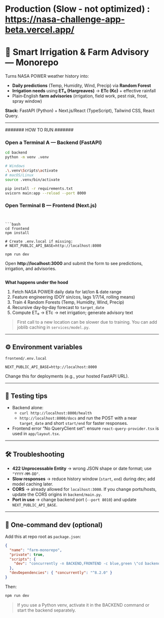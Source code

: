 # Production (Slow - not optimized) : https://nasa-challenge-app-beta.vercel.app/

# 🌾 Smart Irrigation & Farm Advisory — Monorepo



Turns NASA POWER weather history into:
- **Daily predictions** (Temp, Humidity, Wind, Precip) via **Random Forest**
- **Irrigation needs** using **ET₀ (Hargreaves)** → **ETc (Kc)** + effective rainfall
- Plain‑English **farm advisories** (irrigation, field work, pest risk, frost, spray window)

**Stack:** FastAPI (Python) + Next.js/React (TypeScript), Tailwind CSS, React Query.

---

#######   HOW TO RUN   #######

### Open a Terminal A — Backend (FastAPI)

```bash
cd backend
python -m venv .venv

# Windows
.\.venv\Scripts\activate
# macOS/Linux
source .venv/bin/activate

pip install -r requirements.txt
uvicorn main:app --reload --port 8000
```

### Open Terminal B — Frontend (Next.js)
```


```bash
cd frontend
npm install

# Create .env.local if missing:
# NEXT_PUBLIC_API_BASE=http://localhost:8000

npm run dev
```

Open **http://localhost:3000** and submit the form to see predictions, irrigation, and advisories.

```
```

**What happens under the hood**
1. Fetch NASA POWER daily data for lat/lon & date range  
2. Feature engineering (DOY sin/cos, lags 1/7/14, rolling means)  
3. Train 4 Random Forests (Temp, Humidity, Wind, Precip)  
4. Recursive day‑by‑day forecast to `target_date`  
5. Compute ET₀ → ETc → net irrigation; generate advisory text

> First call to a new location can be slower due to training. You can add joblib caching in `services/model.py`.

---

## ⚙️ Environment variables

`frontend/.env.local`
```
NEXT_PUBLIC_API_BASE=http://localhost:8000
```
Change this for deployments (e.g., your hosted FastAPI URL).

---

## 🧪 Testing tips

- Backend alone:
  - `curl http://localhost:8000/health`
  - `http://localhost:8000/docs` and run the POST with a near `target_date` and short `start/end` for faster responses.
- Frontend error “No QueryClient set”: ensure `react-query-provider.tsx` is used in `app/layout.tsx`.

---

## 🛠 Troubleshooting

- **422 Unprocessable Entity** → wrong JSON shape or date format; use `"YYYY-MM-DD"`.
- **Slow responses** → reduce history window (`start`, `end`) during dev; add model caching later.
- **CORS** → already allowed for `localhost:3000`. If you change ports/hosts, update the CORS origins in `backend/main.py`.
- **Port in use** → change backend port (`--port 8010`) and update `NEXT_PUBLIC_API_BASE`.

---

## 🧰 One‑command dev (optional)

Add this at repo root as `package.json`:

```json
{
  "name": "farm-monorepo",
  "private": true,
  "scripts": {
    "dev": "concurrently -n BACKEND,FRONTEND -c blue,green \"cd backend && uvicorn main:app --reload --port 8000\" \"cd frontend && npm run dev\""
  },
  "devDependencies": { "concurrently": "^8.2.0" }
}
```

Then:

```bash
npm run dev
```

> If you use a Python venv, activate it in the BACKEND command or start the backend separately.

